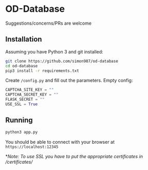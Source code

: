 # OD-Database

Suggestions/concerns/PRs are welcome

## Installation
Assuming you have Python 3 and git installed:
```bash
git clone https://github.com/simon987/od-database
cd od-database
pip3 install -r requirements.txt
```
Create `/config.py` and fill out the parameters. Empty config:
```python
CAPTCHA_SITE_KEY = ""
CAPTCHA_SECRET_KEY = ""
FLASK_SECRET = ""
USE_SSL = True
```

## Running
```bash
python3 app.py
```
You should be able to connect with your browser at `https://localhost:12345`

*_Note: To use SSL you have to put the appropriate certificates in /certificates/_
